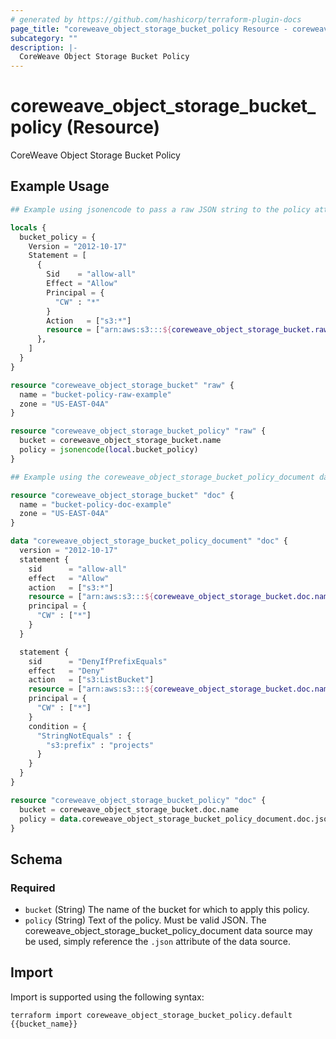 ```yaml
---
# generated by https://github.com/hashicorp/terraform-plugin-docs
page_title: "coreweave_object_storage_bucket_policy Resource - coreweave"
subcategory: ""
description: |-
  CoreWeave Object Storage Bucket Policy
---
```


# coreweave_object_storage_bucket_policy (Resource)

CoreWeave Object Storage Bucket Policy

## Example Usage

```terraform
## Example using jsonencode to pass a raw JSON string to the policy attribute

locals {
  bucket_policy = {
    Version = "2012-10-17"
    Statement = [
      {
        Sid    = "allow-all"
        Effect = "Allow"
        Principal = {
          "CW" : "*"
        }
        Action   = ["s3:*"]
        resource = ["arn:aws:s3:::${coreweave_object_storage_bucket.raw.name}"]
      },
    ]
  }
}

resource "coreweave_object_storage_bucket" "raw" {
  name = "bucket-policy-raw-example"
  zone = "US-EAST-04A"
}

resource "coreweave_object_storage_bucket_policy" "raw" {
  bucket = coreweave_object_storage_bucket.name
  policy = jsonencode(local.bucket_policy)
}

## Example using the coreweave_object_storage_bucket_policy_document data source

resource "coreweave_object_storage_bucket" "doc" {
  name = "bucket-policy-doc-example"
  zone = "US-EAST-04A"
}

data "coreweave_object_storage_bucket_policy_document" "doc" {
  version = "2012-10-17"
  statement {
    sid      = "allow-all"
    effect   = "Allow"
    action   = ["s3:*"]
    resource = ["arn:aws:s3:::${coreweave_object_storage_bucket.doc.name}"]
    principal = {
      "CW" : ["*"]
    }
  }

  statement {
    sid      = "DenyIfPrefixEquals"
    effect   = "Deny"
    action   = ["s3:ListBucket"]
    resource = ["arn:aws:s3:::${coreweave_object_storage_bucket.doc.name}"]
    principal = {
      "CW" : ["*"]
    }
    condition = {
      "StringNotEquals" : {
        "s3:prefix" : "projects"
      }
    }
  }
}

resource "coreweave_object_storage_bucket_policy" "doc" {
  bucket = coreweave_object_storage_bucket.doc.name
  policy = data.coreweave_object_storage_bucket_policy_document.doc.json
}
```

<!-- schema generated by tfplugindocs -->
## Schema

### Required

- `bucket` (String) The name of the bucket for which to apply this policy.
- `policy` (String) Text of the policy. Must be valid JSON. The coreweave_object_storage_bucket_policy_document data source may be used, simply reference the `.json` attribute of the data source.

## Import

Import is supported using the following syntax:

```shell
terraform import coreweave_object_storage_bucket_policy.default {{bucket_name}}
```

